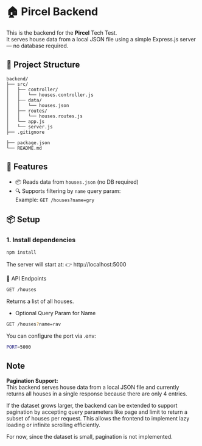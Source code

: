 # 🏠 Pircel Backend

This is the backend for the **Pircel** Tech Test. <br>
It serves house data from a local JSON file using a simple Express.js server — no database required.

## 📁 Project Structure

```plaintext
backend/
├── src/
│   ├── controller/
│   │   └── houses.controller.js
│   ├── data/
│   │   └── houses.json
│   ├── routes/
│   │   └── houses.routes.js
│   └── app.js
│   └── server.js
├── .gitignore

├── package.json
└── README.md

```

## 🚀 Features

- 📦 Reads data from `houses.json` (no DB required)
- 🔍 Supports filtering by `name` query param:  
  Example: `GET /houses?name=gry`

## 📦 Setup

### 1. Install dependencies

```bash
npm install
```

The server will start at:
👉 http://localhost:5000

📡 API Endpoints

```bash
GET /houses
```
Returns a list of all houses.

- Optional Query Param for Name

```bash
GET /houses?name=rav
```

You can configure the port via .env:

```bash
PORT=5000
```

## Note
**Pagination Support:** <br>
This backend serves house data from a local JSON file and currently returns all houses in a single response because there are only 4 entries.

If the dataset grows larger, the backend can be extended to support pagination by accepting query parameters like page and limit to return a subset of houses per request. This allows the frontend to implement lazy loading or infinite scrolling efficiently.

For now, since the dataset is small, pagination is not implemented.
